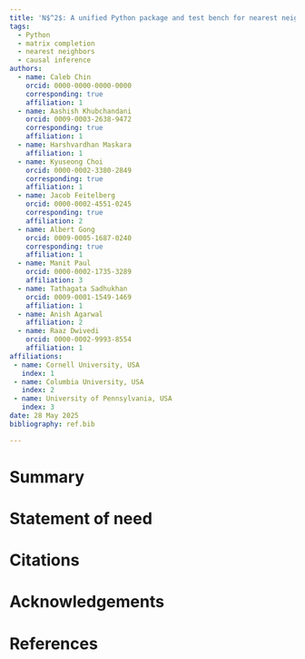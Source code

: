 ```yaml
---
title: 'N$^2$: A unified Python package and test bench for nearest neighbor-based matrix completion'
tags:
  - Python
  - matrix completion
  - nearest neighbors
  - causal inference
authors:
  - name: Caleb Chin
    orcid: 0000-0000-0000-0000
    corresponding: true
    affiliation: 1
  - name: Aashish Khubchandani
    orcid: 0009-0003-2638-9472
    corresponding: true
    affiliation: 1
  - name: Harshvardhan Maskara
    affiliation: 1
  - name: Kyuseong Choi
    orcid: 0000-0002-3380-2849
    corresponding: true
    affiliation: 1
  - name: Jacob Feitelberg
    orcid: 0000-0002-4551-0245
    corresponding: true
    affiliation: 2
  - name: Albert Gong
    orcid: 0009-0005-1687-0240
    corresponding: true
    affiliation: 1
  - name: Manit Paul
    orcid: 0000-0002-1735-3289
    affiliation: 3
  - name: Tathagata Sadhukhan
    orcid: 0009-0001-1549-1469
    affiliation: 1
  - name: Anish Agarwal
    affiliation: 2
  - name: Raaz Dwivedi
    orcid: 0000-0002-9993-8554
    affiliation: 1
affiliations:
 - name: Cornell University, USA
   index: 1
 - name: Columbia University, USA
   index: 2
 - name: University of Pennsylvania, USA
   index: 3
date: 28 May 2025
bibliography: ref.bib

---
```


# Summary

# Statement of need

# Citations

# Acknowledgements

# References

